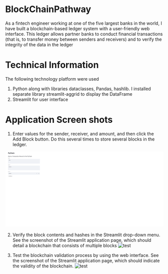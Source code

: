 # BlockChainPathway

As a fintech engineer working at one of the five largest banks in the world, I have built
a blockchain-based ledger system with a user-friendly web interface. This ledger allows partner banks to conduct financial transactions (that is, to transfer money between senders and receivers) and to verify the integrity of the data in the ledger

# Technical Information
The following technology platform were used 
1. Python along with libraries dataclasses, Pandas, hashlib. I installed separate library streamlit-aggrid to display the DataFrame
2. Streamlit for user interface

# Application Screen shots


1. Enter values for the sender, receiver, and amount, and then click the Add Block button. Do this several times to store several blocks in the ledger.

![test](https://github.com/madhuripanwar2020/BlockChainPathway/blob/main/DataEntry.png?raw=true)


2. Verify the block contents and hashes in the Streamlit drop-down menu. See the screenshot of the Streamlit application page, which should detail a blockchain that consists of multiple blocks
![test](https://i.guim.co.uk/img/media/26392d05302e02f7bf4eb143bb84c8097d09144b/446_167_3683_2210/master/3683.jpg?width=445&quality=45&auto=format&fit=max&dpr=2&s=42132184edabf489cb379824f3da6f61)


3. Test the blockchain validation process by using the web interface. See the screenshot of the Streamlit application page, which should indicate the validity of the blockchain.
![test](https://i.guim.co.uk/img/media/26392d05302e02f7bf4eb143bb84c8097d09144b/446_167_3683_2210/master/3683.jpg?width=445&quality=45&auto=format&fit=max&dpr=2&s=42132184edabf489cb379824f3da6f61)
